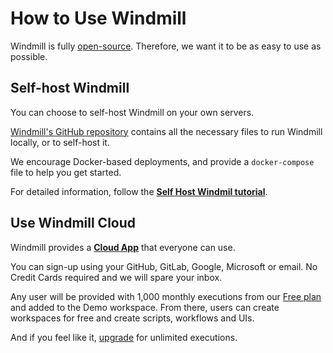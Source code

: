 # How to Use Windmill

Windmill is fully [open-source](https://github.com/windmill-labs/windmill). Therefore, we want it to be as easy to use as possible.

## Self-host Windmill

You can choose to self-host Windmill on your own servers.

[Windmill's GitHub repository](https://github.com/windmill-labs/windmill) contains all the necessary files to
run Windmill locally, or to self-host it.

We encourage Docker-based deployments, and provide a `docker-compose` file to
help you get started.

For detailed information, follow the **[Self Host Windmil tutorial](https://www.windmill.dev/docs/advanced/self_host/)**.


## Use Windmill Cloud


Windmill provides a **[Cloud App](https://app.windmill.dev/user/login)** that everyone can use.

You can sign-up using your GitHub, GitLab, Google, Microsoft or email. No Credit Cards required and we will spare your inbox.


Any user will be provided with 1,000 monthly executions from our [Free plan](https://www.windmill.dev/pricing/) and added to the Demo workspace. From there, users can create workspaces for free and create scripts, workflows and UIs.

And if you feel like it, [upgrade](https://docs.windmill.dev/docs/misc/upgrade/) for unlimited executions.